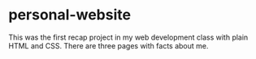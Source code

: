 # personal-website

This was the first recap project in my web development class with plain HTML and CSS. There are three pages with facts about me.
